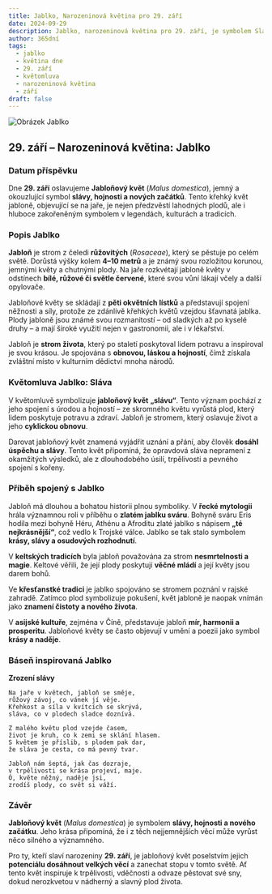 ```yaml
---
title: Jablko, Narozeninová květina pro 29. září
date: 2024-09-29
description: Jablko, narozeninová květina pro 29. září, je symbolem Sláva. Objevte její jedinečný význam, fascinující příběhy a poezii, která oslavuje její krásu.
author: 365dní
tags:
  - jablko
  - květina dne
  - 29. září
  - květomluva
  - narozeninová květina
  - září
draft: false
---
```


![Obrázek Jablko](https://cdn.pixabay.com/photo/2022/05/03/14/50/flowers-7171863_1280.jpg#center)


## 29. září – Narozeninová květina: Jablko

### Datum příspěvku

Dne **29. září** oslavujeme **Jabloňový květ** (_Malus domestica_), jemný a okouzlující symbol **slávy, hojnosti a nových začátků**. Tento křehký květ jabloně, objevující se na jaře, je nejen předzvěstí lahodných plodů, ale i hluboce zakořeněným symbolem v legendách, kulturách a tradicích.

### Popis Jablko

**Jabloň** je strom z čeledi **růžovitých** (_Rosaceae_), který se pěstuje po celém světě. Dorůstá výšky kolem **4–10 metrů** a je známý svou rozložitou korunou, jemnými květy a chutnými plody. Na jaře rozkvétají jabloně květy v odstínech **bílé, růžové či světle červené**, které svou vůní lákají včely a další opylovače.

Jabloňové květy se skládají z **pěti okvětních lístků** a představují spojení něžnosti a síly, protože ze zdánlivě křehkých květů vzejdou šťavnatá jablka. Plody jabloně jsou známé svou rozmanitostí – od sladkých až po kyselé druhy – a mají široké využití nejen v gastronomii, ale i v lékařství.

Jabloň je **strom života**, který po staletí poskytoval lidem potravu a inspiroval je svou krásou. Je spojována s **obnovou, láskou a hojností**, čímž získala zvláštní místo v kulturním dědictví mnoha národů.

### Květomluva Jablko: Sláva

V květomluvě symbolizuje **jabloňový květ** **„slávu“**. Tento význam pochází z jeho spojení s úrodou a hojností – ze skromného květu vyrůstá plod, který lidem poskytuje potravu a zdraví. Jabloň je stromem, který oslavuje život a jeho **cyklickou obnovu**.

Darovat jabloňový květ znamená vyjádřit uznání a přání, aby člověk **dosáhl úspěchu a slávy**. Tento květ připomíná, že opravdová sláva nepramení z okamžitých výsledků, ale z dlouhodobého úsilí, trpělivosti a pevného spojení s kořeny.

### Příběh spojený s Jablko

Jabloň má dlouhou a bohatou historii plnou symboliky. V **řecké mytologii** hrála významnou roli v příběhu o **zlatém jablku sváru**. Bohyně sváru Eris hodila mezi bohyně Héru, Athénu a Afroditu zlaté jablko s nápisem **„té nejkrásnější“**, což vedlo k Trojské válce. Jablko se tak stalo symbolem **krásy, slávy a osudových rozhodnutí**.

V **keltských tradicích** byla jabloň považována za strom **nesmrtelnosti a magie**. Keltové věřili, že její plody poskytují **věčné mládí** a její květy jsou darem bohů.

Ve **křesťanstké tradici** je jablko spojováno se stromem poznání v rajské zahradě. Zatímco plod symbolizuje pokušení, květ jabloně je naopak vnímán jako **znamení čistoty a nového života**.

V **asijské kultuře**, zejména v Číně, představuje jabloň **mír, harmonii a prosperitu**. Jabloňové květy se často objevují v umění a poezii jako symbol **krásy a naděje**.

### Báseň inspirovaná Jablko

**Zrození slávy**

```
Na jaře v květech, jabloň se směje,  
růžový závoj, co vánek jí věje.  
Křehkost a síla v kvítcích se skrývá,  
sláva, co v plodech sladce doznívá.  

Z malého květu plod vzejde časem,  
život je kruh, co k zemi se sklání hlasem.  
S květem je příslib, s plodem pak dar,  
že sláva je cesta, co má pevný tvar.  

Jabloň nám šeptá, jak čas dozraje,  
v trpělivosti se krása projeví, maje.  
Ó, květe něžný, naděje jsi,  
zrodíš plody, co svět si váží.  
```

### Závěr

**Jabloňový květ** (_Malus domestica_) je symbolem **slávy, hojnosti a nového začátku**. Jeho krása připomíná, že i z těch nejjemnějších věcí může vyrůst něco silného a významného.

Pro ty, kteří slaví narozeniny **29. září**, je jabloňový květ poselstvím jejich **potenciálu dosáhnout velkých věcí** a zanechat stopu v tomto světě. Ať tento květ inspiruje k trpělivosti, vděčnosti a odvaze pěstovat své sny, dokud nerozkvetou v nádherný a slavný plod života.
